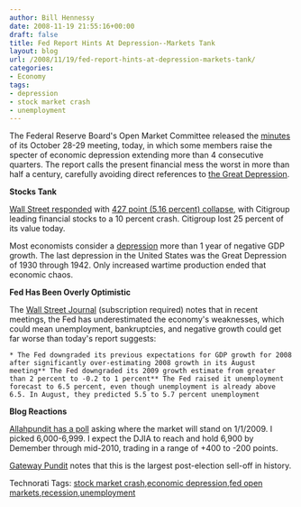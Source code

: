 ```yaml
---
author: Bill Hennessy
date: 2008-11-19 21:55:16+00:00
draft: false
title: Fed Report Hints At Depression--Markets Tank
layout: blog
url: /2008/11/19/fed-report-hints-at-depression-markets-tank/
categories:
- Economy
tags:
- depression
- stock market crash
- unemployment
---
```


The Federal Reserve Board's Open Market Committee released the [minutes](https://online.wsj.com/public/resources/documents/fomcminutes20081029.pdf) of its October 28-29 meeting, today, in which some members raise the specter of economic depression extending more than 4 consecutive quarters. The report calls the present financial mess the worst in more than half a century, carefully avoiding direct references to [the Great Depression](https://www.breitbart.com/article.php?id=D94I6CF00&show_article=1).

 

**Stocks Tank**

 

[Wall Street responded](https://www.breitbart.com/article.php?id=D94I822O0&show_article=1) with [427 point (5.16 percent) collapse](https://online.wsj.com/public/resources/documents/fomcminutes20081029.pdf), with Citigroup leading financial stocks to a 10 percent crash. Citigroup lost 25 percent of its value today.

 

Most economists consider a [depression](https://useconomy.about.com/od/grossdomesticproduct/f/Depression.htm) more than 1 year of negative GDP growth. The last depression in the United States was the Great Depression of 1930 through 1942. Only increased wartime production ended that economic chaos.

 

**Fed Has Been Overly Optimistic**

 

The [Wall Street Journal](https://online.wsj.com/public/resources/documents/fomcminutes20081029.pdf) (subscription required) notes that in recent meetings, the Fed has underestimated the economy's weaknesses, which could mean unemployment, bankruptcies, and negative growth could get far worse than today's report suggests:

 

    * The Fed downgraded its previous expectations for GDP growth for 2008 after significantly over-estimating 2008 growth in its August meeting** The Fed downgraded its 2009 growth estimate from greater than 2 percent to -0.2 to 1 percent** The Fed raised it unemployment forecast to 6.5 percent, even though unemployment is already above 6.5. In August, they predicted 5.5 to 5.7 percent unemployment   

**Blog Reactions**

 

[Allahpundit has a poll](https://hotair.com/archives/2008/11/19/great-news-dow-crumbles-again-closes-below-8000/) asking where the market will stand on 1/1/2009. I picked 6,000-6,999. I expect the DJIA to reach and hold 6,900 by Demember through mid-2010, trading in a range of +400 to -200 points.

 

[Gateway Pundit](https://gatewaypundit.blogspot.com/2008/11/obama-stock-market-nosedive-continues.html) notes that this is the largest post-election sell-off in history.

 

 

Technorati Tags: [stock market crash](https://technorati.com/tags/stock%20market%20crash),[economic depression](https://technorati.com/tags/economic%20depression),[fed open markets](https://technorati.com/tags/fed%20open%20markets),[recession](https://technorati.com/tags/recession),[unemployment](https://technorati.com/tags/unemployment)
